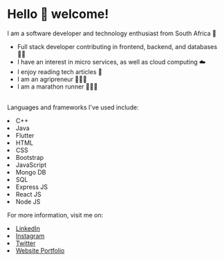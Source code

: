 # Hello 👋 welcome!



I am a software developer and technology enthusiast from South Africa 👾

<ul>
  <li>Full stack developer contributing in frontend, backend, and databases 👨‍💻</li>
  <li>I have an interest in micro services, as well as cloud computing ☁️</li>
  <li>I enjoy reading tech articles 📲</li>
  <li>I am an agripreneur 👨🏽‍🌾</li>
  <li>I am a marathon runner 🏃🏽‍♂️</li>
</ul>

<br>Languages and frameworks I've used include:

<li>C++

<li>Java

<li>Flutter

<li>HTML

<li>CSS

<li>Bootstrap

<li>JavaScript

<li>Mongo DB

<li>SQL

<li>Express JS

<li>React JS

<li>Node JS



For more information, visit me on:

  <li><a href="https://www.linkedin.com/in/paul-kobedi/">LinkedIn</a>   

  <li><a href="https://www.instagram.com/your_local_pantsula_geek/">Instagram</a> 

  <li><a href="https://twitter.com/pantsula_geek/">Twitter</a>

  <li><a href="https://paulbilal.github.io/PaulPersonalPortfolioWebsite.io/">Website Portfolio</a> 
